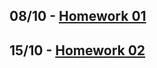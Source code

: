
## 08/10 - [Homework 01](https://j4ckr3d.github.io/statistics_blog/homework01)  
## 15/10 - [Homework 02](https://j4ckr3d.github.io/statistics_blog/homework02)
